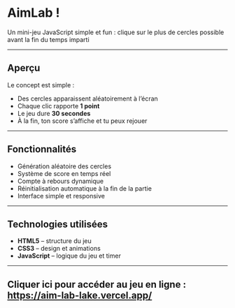 # AimLab !

Un mini-jeu JavaScript simple et fun : clique sur le plus de cercles possible avant la fin du temps imparti   

---

## Aperçu

Le concept est simple :
- Des cercles apparaissent aléatoirement à l’écran  
- Chaque clic rapporte **1 point**  
- Le jeu dure **30 secondes**   
- À la fin, ton score s’affiche et tu peux rejouer  

---

## Fonctionnalités

- Génération aléatoire des cercles  
- Système de score en temps réel  
- Compte à rebours dynamique  
- Réinitialisation automatique à la fin de la partie  
- Interface simple et responsive  

---

## Technologies utilisées

- **HTML5** – structure du jeu  
- **CSS3** – design et animations  
- **JavaScript** – logique du jeu et timer  

---
## Cliquer ici pour accéder au jeu en ligne  : https://aim-lab-lake.vercel.app/
